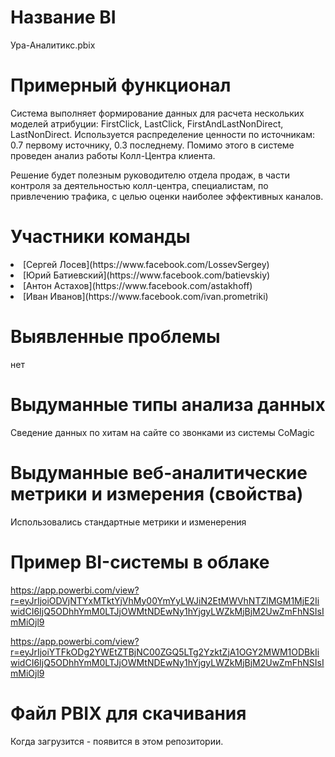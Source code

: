 # Название BI

Ура-Аналитикс.pbix

# Примерный функционал

Система выполняет формирование данных для расчета нескольких моделей атрибуции: FirstClick, LastClick, FirstAndLastNonDirect, LastNonDirect. Используется распределение ценности по источникам: 0.7 первому источнику, 0.3 последнему. Помимо этого в системе проведен анализ работы Колл-Центра клиента.

Решение будет полезным руководителю отдела продаж, в части контроля за деятельностью колл-центра, специалистам, по привлечению трафика, с целью оценки наиболее эффективных каналов.

# Участники команды

<li> [Сергей Лосев](https://www.facebook.com/LossevSergey)
<li> [Юрий Батиевский](https://www.facebook.com/batievskiy)
<li> [Антон Астахов](https://www.facebook.com/astakhoff)
<li> [Иван Иванов](https://www.facebook.com/ivan.prometriki)

# Выявленные проблемы

нет

# Выдуманные типы анализа данных

Сведение данных по хитам на сайте со звонками из системы CoMagic

# Выдуманные веб-аналитические метрики и измерения (свойства)

Использовались стандартные метрики и изменерения

# Пример BI-системы в облаке

https://app.powerbi.com/view?r=eyJrIjoiODVjNTYxMTktYjVhMy00YmYyLWJiN2EtMWVhNTZlMGM1MjE2IiwidCI6IjQ5ODhhYmM0LTJjOWMtNDEwNy1hYjgyLWZkMjBjM2UwZmFhNSIsImMiOjl9

https://app.powerbi.com/view?r=eyJrIjoiYTFkODg2YWEtZTBjNC00ZGQ5LTg2YzktZjA1OGY2MWM1ODBkIiwidCI6IjQ5ODhhYmM0LTJjOWMtNDEwNy1hYjgyLWZkMjBjM2UwZmFhNSIsImMiOjl9

# Файл PBIX для скачивания

Когда загрузится - появится в этом репозитории.
